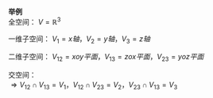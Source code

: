 **举例**    
全空间： $V=\mathbb{R}^3$     
    
一维子空间： $V_1=x轴，V_2=y轴，V_3=z轴$     
    
二维子空间： $V_{12}=xoy平面，V_{13}=zox平面，V_{23}=yoz平面$     
    
交空间：    
 $\Rightarrow V_{12}\cap V_{13}=V_1，    
V_{12}\cap V_{23}=V_2，    
V_{23}\cap V_{13}=V_3$     

